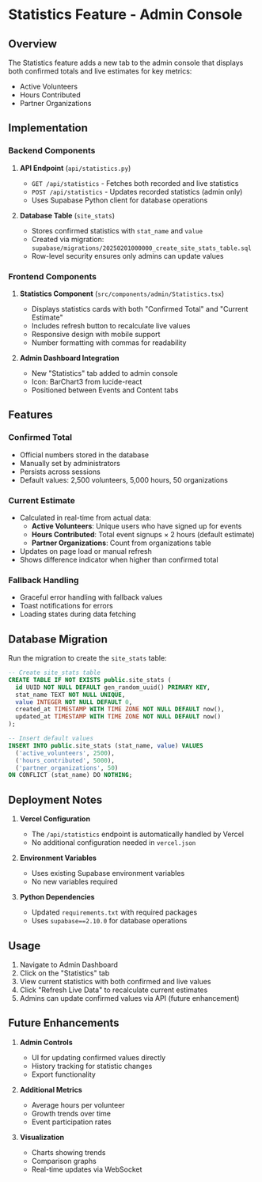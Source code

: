 # Statistics Feature - Admin Console

## Overview

The Statistics feature adds a new tab to the admin console that displays both confirmed totals and live estimates for key metrics:
- Active Volunteers
- Hours Contributed
- Partner Organizations

## Implementation

### Backend Components

1. **API Endpoint** (`api/statistics.py`)
   - `GET /api/statistics` - Fetches both recorded and live statistics
   - `POST /api/statistics` - Updates recorded statistics (admin only)
   - Uses Supabase Python client for database operations

2. **Database Table** (`site_stats`)
   - Stores confirmed statistics with `stat_name` and `value`
   - Created via migration: `supabase/migrations/20250201000000_create_site_stats_table.sql`
   - Row-level security ensures only admins can update values

### Frontend Components

1. **Statistics Component** (`src/components/admin/Statistics.tsx`)
   - Displays statistics cards with both "Confirmed Total" and "Current Estimate"
   - Includes refresh button to recalculate live values
   - Responsive design with mobile support
   - Number formatting with commas for readability

2. **Admin Dashboard Integration**
   - New "Statistics" tab added to admin console
   - Icon: BarChart3 from lucide-react
   - Positioned between Events and Content tabs

## Features

### Confirmed Total
- Official numbers stored in the database
- Manually set by administrators
- Persists across sessions
- Default values: 2,500 volunteers, 5,000 hours, 50 organizations

### Current Estimate
- Calculated in real-time from actual data:
  - **Active Volunteers**: Unique users who have signed up for events
  - **Hours Contributed**: Total event signups × 2 hours (default estimate)
  - **Partner Organizations**: Count from organizations table
- Updates on page load or manual refresh
- Shows difference indicator when higher than confirmed total

### Fallback Handling
- Graceful error handling with fallback values
- Toast notifications for errors
- Loading states during data fetching

## Database Migration

Run the migration to create the `site_stats` table:

```sql
-- Create site_stats table
CREATE TABLE IF NOT EXISTS public.site_stats (
  id UUID NOT NULL DEFAULT gen_random_uuid() PRIMARY KEY,
  stat_name TEXT NOT NULL UNIQUE,
  value INTEGER NOT NULL DEFAULT 0,
  created_at TIMESTAMP WITH TIME ZONE NOT NULL DEFAULT now(),
  updated_at TIMESTAMP WITH TIME ZONE NOT NULL DEFAULT now()
);

-- Insert default values
INSERT INTO public.site_stats (stat_name, value) VALUES
  ('active_volunteers', 2500),
  ('hours_contributed', 5000),
  ('partner_organizations', 50)
ON CONFLICT (stat_name) DO NOTHING;
```

## Deployment Notes

1. **Vercel Configuration**
   - The `/api/statistics` endpoint is automatically handled by Vercel
   - No additional configuration needed in `vercel.json`

2. **Environment Variables**
   - Uses existing Supabase environment variables
   - No new variables required

3. **Python Dependencies**
   - Updated `requirements.txt` with required packages
   - Uses `supabase==2.10.0` for database operations

## Usage

1. Navigate to Admin Dashboard
2. Click on the "Statistics" tab
3. View current statistics with both confirmed and live values
4. Click "Refresh Live Data" to recalculate current estimates
5. Admins can update confirmed values via API (future enhancement)

## Future Enhancements

1. **Admin Controls**
   - UI for updating confirmed values directly
   - History tracking for statistic changes
   - Export functionality

2. **Additional Metrics**
   - Average hours per volunteer
   - Growth trends over time
   - Event participation rates

3. **Visualization**
   - Charts showing trends
   - Comparison graphs
   - Real-time updates via WebSocket